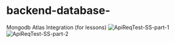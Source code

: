 # backend-database-
Mongodb Atlas Integration (for lessons)
![ApiReqTest-SS-part-1 ](https://github.com/user-attachments/assets/93c496c6-f40e-4a4d-9bb1-14932e09c46e)
![ApiReqTest-SS-part-2](https://github.com/user-attachments/assets/8129dfd2-e6a8-4422-a033-ae60e1e95604)
